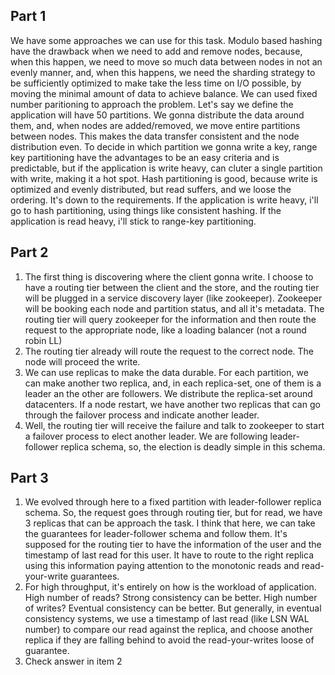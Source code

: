 ## Part 1

We have some approaches we can use for this task.
Modulo based hashing have the drawback when we need to add and remove nodes, because, when this happen, we need to move so much data between nodes in not an evenly manner, and, when this happens, we need the sharding strategy to be sufficiently optimized to make take the less time on I/O possible, by moving the minimal amount of data to achieve balance.
We can used fixed number paritioning to approach the problem. Let's say we define the application will have 50 partitions. We gonna distribute the data around them, and, when nodes are added/removed, we move entire partitions between nodes. This makes the data transfer consistent and the node distribution even.
To decide in which partition we gonna write a key, range key partitioning have the advantages to be an easy criteria and is predictable, but if the application is write heavy, can cluter a single partition with write, making it a hot spot.
Hash partitioning is good, because write is optimized and evenly distributed, but read suffers, and we loose the ordering.
It's down to the requirements. If the application is write heavy, i'll go to hash partitioning, using things like consistent hashing. If the application is read heavy, i'll stick to range-key partitioning.

## Part 2

1. The first thing is discovering where the client gonna write. I choose to have a routing tier between the client and the store, and the routing tier will be plugged in a service discovery layer (like zookeeper). Zookeeper will be booking each node and partition status, and all it's metadata. The routing tier will query zookeeper for the information and then route the request to the appropriate node, like a loading balancer (not a round robin LL)
2. The routing tier already will route the request to the correct node. The node will proceed the write.
3. We can use replicas to make the data durable. For each partition, we can make another two replica, and, in each replica-set, one of them is a leader an the other are followers. We distribute the replica-set around datacenters. If a node restart, we have another two replicas that can go through the failover process and indicate another leader.
4. Well, the routing tier will receive the failure and talk to zookeeper to start a failover process to elect another leader. We are following leader-follower replica schema, so, the election is deadly simple in this schema.

## Part 3

1. We evolved through here to a fixed partition with leader-follower replica schema. So, the request goes through routing tier, but for read, we have 3 replicas that can be approach the task. I think that here, we can take the guarantees for leader-follower schema and follow them. It's supposed for the routing tier to have the information of the user and the timestamp of last read for this user. It have to route to the right replica using this information paying attention to the monotonic reads and read-your-write guarantees.
2. For high throughput, it's entirely on how is the workload of application. High number of reads? Strong consistency can be better. High number of writes? Eventual consistency can be better. But generally, in eventual consistency systems, we use a timestamp of last read (like LSN WAL number) to compare our read against the replica, and choose another replica if they are falling behind to avoid the read-your-writes loose of guarantee.
3. Check answer in item 2
